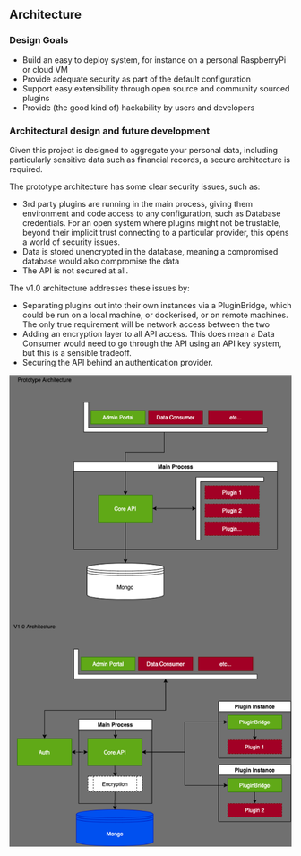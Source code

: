 ## Architecture

### Design Goals

* Build an easy to deploy system, for instance on a personal RaspberryPi or cloud VM
* Provide adequate security as part of the default configuration
* Support easy extensibility through open source and community sourced plugins
* Provide (the good kind of) hackability by users and developers

### Architectural design and future development

Given this project is designed to aggregate your personal data, including particularly sensitive data such as financial records, a secure architecture is required.

The prototype architecture has some clear security issues, such as:

* 3rd party plugins are running in the main process, giving them environment and code access to any configuration, such as Database credentials. For an open system where plugins might not be trustable, beyond their implicit trust connecting to a particular provider, this opens a world of security issues.
* Data is stored unencrypted in the database, meaning a compromised database would also compromise the data
* The API is not secured at all.

The v1.0 architecture addresses these issues by:

* Separating plugins out into their own instances via a PluginBridge, which could be run on a local machine, or dockerised, or on remote machines. The only true requirement will be network access between the two
* Adding an encryption layer to all API access. This does mean a Data Consumer would need to go through the API using an API key system, but this is a sensible tradeoff.
* Securing the API behind an authentication provider. 

![ArchitectureImage](./architecture.png)
